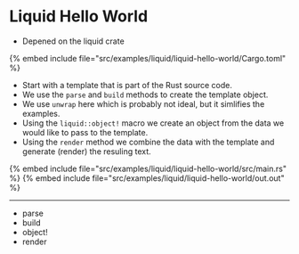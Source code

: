 # Liquid Hello World

* Depened on the liquid crate

{% embed include file="src/examples/liquid/liquid-hello-world/Cargo.toml" %}

* Start with a template that is part of the Rust source code.
* We use the `parse` and `build` methods to create the template object.
* We use `unwrap` here which is probably not ideal, but it simlifies the examples.
* Using the `liquid::object!` macro we create an object from the data we would like to pass to the template.
* Using the `render` method we combine the data with the template and generate (render) the resuling text.


{% embed include file="src/examples/liquid/liquid-hello-world/src/main.rs" %}
{% embed include file="src/examples/liquid/liquid-hello-world/out.out" %}


---

* parse
* build
* object!
* render


